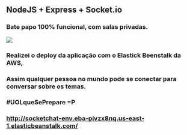 ## NodeJS + Express + Socket.io
### Bate papo 100% funcional, com salas privadas.
![](/socketchat_io.gif)
### Realizei o deploy da aplicação com o Elastick Beenstalk da AWS,
### Assim qualquer pessoa no mundo pode se conectar para conversar sobre os temas.
### #UOLqueSePrepare =P
### http://socketchat-env.eba-pivzx8nq.us-east-1.elasticbeanstalk.com/
